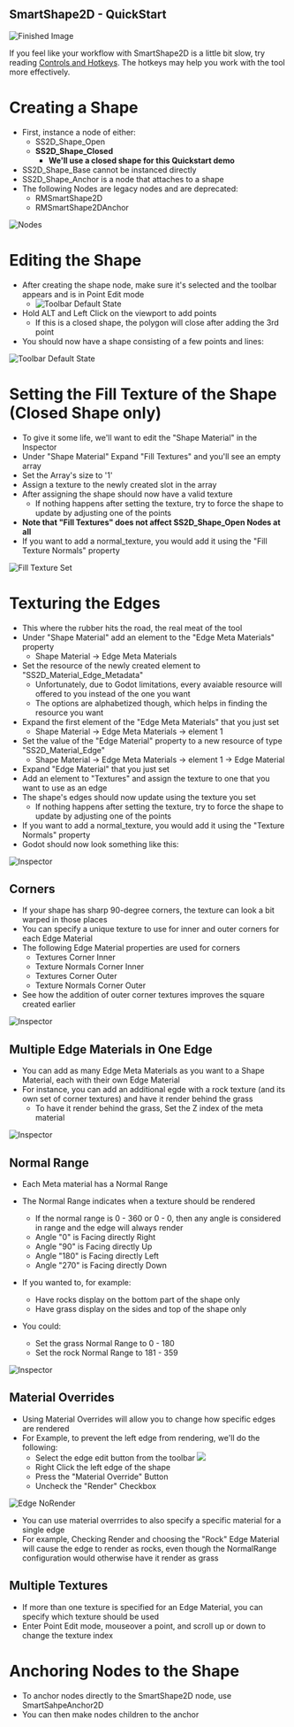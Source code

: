 SmartShape2D - QuickStart
---
![Finished Image]( ./imgs/Inpsector-EdgeMaterialsNormalRange.png )

If you feel like your workflow with SmartShape2D is a little bit slow, try reading [Controls and Hotkeys](./Controls.md). The hotkeys may help you work with the tool more effectively.

# Creating a Shape
- First, instance a node of either:
  - SS2D_Shape_Open
  - **SS2D_Shape_Closed**
    - **We'll use a closed shape for this Quickstart demo**
- SS2D_Shape_Base cannot be instanced directly
- SS2D_Shape_Anchor is a node that attaches to a shape
- The following Nodes are legacy nodes and are deprecated:
  - RMSmartShape2D
  - RMSmartShape2DAnchor

![Nodes]( ./imgs/NewNode-SS2D_Nodes.png )

# Editing the Shape
- After creating the shape node, make sure it's selected and the toolbar appears and is in Point Edit mode
  - ![Toolbar Default State](./imgs/Toolbar-PointEdit.png)
- Hold ALT and Left Click on the viewport to add points
  - If this is a closed shape, the polygon will close after adding the 3rd point
- You should now have a shape consisting of a few points and lines:

![Toolbar Default State](./imgs/ShapeClosed-Untextured.png)

# Setting the Fill Texture of the Shape (Closed Shape only)
- To give it some life, we'll want to edit the "Shape Material" in the Inspector
- Under "Shape Material" Expand "Fill Textures" and you'll see an empty array
- Set the Array's size to '1'
- Assign a texture to the newly created slot in the array
- After assigning the shape should now have a valid texture
  - If nothing happens after setting the texture, try to force the shape to update by adjusting one of the points
- **Note that "Fill Textures" does not affect SS2D_Shape_Open Nodes at all**
- If you want to add a normal_texture, you would add it using the "Fill Texture Normals" property

![Fill Texture Set](./imgs/ShapeClosed-FillTextured.png)

# Texturing the Edges
- This where the rubber hits the road, the real meat of the tool
- Under "Shape Material" add an element to the "Edge Meta Materials" property
  - Shape Material -> Edge Meta Materials
- Set the resource of the newly created element to "SS2D_Material_Edge_Metadata"
  - Unfortunately, due to Godot limitations, every avaiable resource will offered to you instead of the one you want
  - The options are alphabetized though, which helps in finding the resource you want
- Expand the first element of the "Edge Meta Materials" that you just set
  - Shape Material -> Edge Meta Materials -> element 1
- Set the value of the "Edge Material" property to a new resource of type "SS2D_Material_Edge"
  - Shape Material -> Edge Meta Materials -> element 1 -> Edge Material
- Expand "Edge Material" that you just set
- Add an element to "Textures" and assign the texture to one that you want to use as an edge
- The shape's edges should now update using the texture you set
  - If nothing happens after setting the texture, try to force the shape to update by adjusting one of the points
- If you want to add a normal_texture, you would add it using the "Texture Normals" property
- Godot should now look something like this:

![Inspector](./imgs/Inpsector-EdgeMaterial.png)

## Corners
- If your shape has sharp 90-degree corners, the texture can look a bit warped in those places
- You can specify a unique texture to use for inner and outer corners for each Edge Material
- The following Edge Material properties are used for corners
  - Textures Corner Inner
  - Texture Normals Corner Inner
  - Textures Corner Outer
  - Texture Normals Corner Outer
- See how the addition of outer corner textures improves the square created earlier

![Inspector](./imgs/Inpsector-EdgeMaterialCornerOuter.png)

## Multiple Edge Materials in One Edge
- You can add as many Edge Meta Materials as you want to a Shape Material, each with their own Edge Material
- For instance, you can add an additional egde with a rock texture (and its own set of corner textures) and have it render behind the grass
  - To have it render behind the grass, Set the Z index of the meta material

![Inspector](./imgs/Inpsector-EdgeMaterials2.png)

## Normal Range
- Each Meta material has a Normal Range
- The Normal Range indicates when a texture should be rendered
  - If the normal range is 0 - 360 or 0 - 0, then any angle is considered in range and the edge will always render
  - Angle "0" is Facing directly Right
  - Angle "90" is Facing directly Up
  - Angle "180" is Facing directly Left
  - Angle "270" is Facing directly Down

- If you wanted to, for example:
  - Have rocks display on the bottom part of the shape only
  - Have grass display on the sides and top of the shape only
- You could:
  - Set the grass Normal Range to 0 - 180
  - Set the rock Normal Range to 181 - 359

![Inspector](./imgs/Inpsector-EdgeMaterialsNormalRange.png)

## Material Overrides
- Using Material Overrides will allow you to change how specific edges are rendered
- For Example, to prevent the left edge from rendering, we'll do the following:
  - Select the edge edit button from the toolbar ![]( ./imgs/icon_edge.png )
  - Right Click the left edge of the shape
  - Press the "Material Override" Button
  - Uncheck the "Render" Checkbox

![Edge NoRender]( ./imgs/EdgeEdit-NoRender.png )

- You can use material overrrides to also specify a specific material for a single edge
- For example, Checking Render and choosing the "Rock" Edge Material will cause the edge to render as rocks, even though the NormalRange configuration would otherwise have it render as grass

## Multiple Textures
- If more than one texture is specified for an Edge Material, you can specify which texture should be used
- Enter Point Edit mode, mouseover a point, and scroll up or down to change the texture index

# Anchoring Nodes to the Shape
- To anchor nodes directly to the SmartShape2D node, use SmartSahpeAnchor2D
- You can then make nodes children to the anchor
